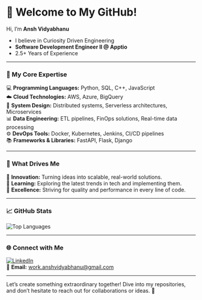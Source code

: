 # 👋 Welcome to My GitHub!  

Hi, I’m **Ansh Vidyabhanu**
- I believe in Curiosity Driven Engineering
- **Software Development Engineer II @ Apptio**
- 2.5+ Years of Experience
---

### 🌟 My Core Expertise  
💻 **Programming Languages:** Python, SQL, C++, JavaScript  
☁️ **Cloud Technologies:** AWS, Azure, BigQuery  
🔗 **System Design:** Distributed systems, Serverless architectures, Microservices  
📊 **Data Engineering:** ETL pipelines, FinOps solutions, Real-time data processing  
⚙️ **DevOps Tools:** Docker, Kubernetes, Jenkins, CI/CD pipelines  
📚 **Frameworks & Libraries:** FastAPI, Flask, Django  

---

### 🌱 What Drives Me  
🌟 **Innovation:** Turning ideas into scalable, real-world solutions.  
🌟 **Learning:** Exploring the latest trends in tech and implementing them.  
🌟 **Excellence:** Striving for quality and performance in every line of code.  

---

### 📈 GitHub Stats  
![Top Languages](https://github-readme-stats.vercel.app/api/top-langs/?username=26ANSH&layout=compact&theme=radical&hide=html)  

---

### 🌐 Connect with Me  
[![LinkedIn](https://img.shields.io/badge/LinkedIn-0A66C2?style=for-the-badge&logo=linkedin&logoColor=white)](https://www.linkedin.com/in/vidyabhanuansh)  
📧 **Email:** [work.anshvidyabhanu@gmail.com](mailto:work.anshvidyabhanu@gmail.com)  

---

Let’s create something extraordinary together! Dive into my repositories, and don’t hesitate to reach out for collaborations or ideas. 🌟  
